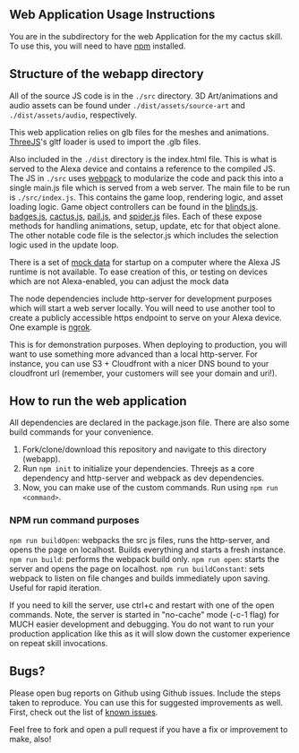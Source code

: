 ## Web Application Usage Instructions

You are in the subdirectory for the web Application for the my cactus skill. To use this, you will need to have [npm](https://www.npmjs.com/) installed. 

## Structure of the webapp directory

All of the source JS code is in the `./src` directory. 3D Art/animations and audio assets can be found under `./dist/assets/source-art` and `./dist/assets/audio`, respectively. 

This web application relies on glb files for the meshes and animations. [ThreeJS](https://threejs.org/)'s gltf loader is used to import the .glb files. 

Also included in the `./dist` directory is the index.html file. This is what is served to the Alexa device and contains a reference to the compiled JS. The JS in `./src` uses [webpack](https://webpack.js.org/) to modularize the code and pack this into a single main.js file which is served from a web server. The main file to be run is `./src/index.js`. This contains the game loop, rendering logic, and asset loading logic. Game object controllers can be found in the [blinds.js](./src/blinds.js). [badges.js](./src/badges.js), [cactus.js](./src/cactus.js), [pail.js](./src/pail.js), and [spider.js](./src/spider.js) files. Each of these expose methods for handling animations, setup, update, etc for that object alone.  The other notable code file is the selector.js which includes the selection logic used in the update loop. 

There is a set of [mock data](./src/mockStartupData.json) for startup on a computer where the Alexa JS runtime is not available. To ease creation of this, or testing on devices which are not Alexa-enabled, you can adjust the mock data 

The node dependencies include http-server for development purposes which will start a web server locally. You will need to use another tool to create a publicly accessible https endpoint to serve on your Alexa device. One example is [ngrok](https://ngrok.com/).

This is for demonstration purposes. When deploying to production, you will want to use something more advanced than a local http-server. For instance, you can use S3 + Cloudfront with a nicer DNS bound to your cloudfront url (remember, your customers will see your domain and uri!). 

## How to run the web application

All dependencies are declared in the package.json file. There are also some build commands for your convenience. 

1. Fork/clone/download this repository and navigate to this directory (webapp).
2. Run `npm init` to initialize your dependencies. Threejs as a core dependency and http-server and webpack as dev dependencies.
3. Now, you can make use of the custom commands. Run using `npm run <command>`.

### NPM run command purposes

`npm run buildOpen`: webpacks the src js files, runs the http-server, and opens the page on localhost. Builds everything and starts a fresh instance. 
`npm run build`: performs the webpack build only. 
`npm run open`: starts the server and opens the page on localhost.
`npm run buildConstant`: sets webpack to listen on file changes and builds immediately upon saving. Useful for rapid iteration.

If you need to kill the server, use ctrl+c and restart with one of the open commands. 
Note, the server is started in "no-cache" mode (-c-1 flag) for MUCH easier development and debugging. You do not want to run your production application like this as it will slow down the customer experience on repeat skill invocations. 

## Bugs?

Please open bug reports on Github using Github issues. Include the steps taken to reproduce. You can use this for suggested improvements as well. First, check out the list of [known issues](./KNOWN_ISSUES.md).

Feel free to fork and open a pull request if you have a fix or improvement to make, also!
